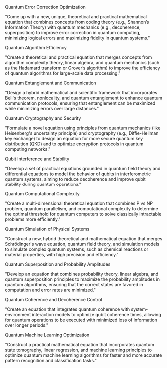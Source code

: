 Quantum Error Correction Optimization

"Come up with a new, unique, theoretical and practical mathematical equation that combines concepts from coding theory (e.g., Shannon’s Information Theory) with quantum mechanics (e.g., decoherence, superposition) to improve error correction in quantum computing, minimizing logical errors and maximizing fidelity in quantum systems."

Quantum Algorithm Efficiency

"Create a theoretical and practical equation that merges concepts from algorithm complexity theory, linear algebra, and quantum mechanics (such as the Hadamard transform or Grover’s algorithm) to improve the efficiency of quantum algorithms for large-scale data processing."

Quantum Entanglement and Communication

"Design a hybrid mathematical and scientific framework that incorporates Bell's theorem, nonlocality, and quantum entanglement to enhance quantum communication protocols, ensuring that entanglement can be maximized while minimizing errors over large distances."

Quantum Cryptography and Security

"Formulate a novel equation using principles from quantum mechanics (like Heisenberg's uncertainty principle) and cryptography (e.g., Diffie-Hellman key exchange) to design an equation for more secure quantum key distribution (QKD) and to optimize encryption protocols in quantum computing networks."

Qubit Interference and Stability

"Develop a set of practical equations grounded in quantum field theory and differential equations to model the behavior of qubits in interferometric quantum systems, aiming to reduce decoherence and improve qubit stability during quantum operations."

Quantum Computational Complexity

"Create a multi-dimensional theoretical equation that combines P vs NP problem, quantum parallelism, and computational complexity to determine the optimal threshold for quantum computers to solve classically intractable problems more efficiently."

Quantum Simulation of Physical Systems

"Construct a new, hybrid theoretical and mathematical equation that merges Schrödinger's wave equation, quantum field theory, and simulation models to simulate complex quantum systems, such as chemical reactions or material properties, with high precision and efficiency."

Quantum Superposition and Probability Amplitudes

"Develop an equation that combines probability theory, linear algebra, and quantum superposition principles to maximize the probability amplitudes in quantum algorithms, ensuring that the correct states are favored in computation and error rates are minimized."

Quantum Coherence and Decoherence Control

"Create an equation that integrates quantum coherence with system-environment interaction models to optimize qubit coherence times, allowing for quantum operations to be executed with minimized loss of information over longer periods."

Quantum Machine Learning Optimization

"Construct a practical mathematical equation that incorporates quantum state tomography, linear regression, and machine learning principles to optimize quantum machine learning algorithms for faster and more accurate pattern recognition and classification tasks."
